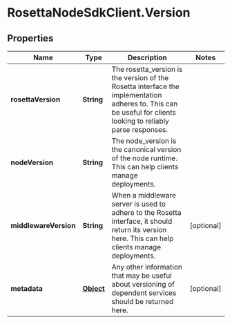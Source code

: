 # RosettaNodeSdkClient.Version

## Properties

Name | Type | Description | Notes
------------ | ------------- | ------------- | -------------
**rosettaVersion** | **String** | The rosetta_version is the version of the Rosetta interface the implementation adheres to. This can be useful for clients looking to reliably parse responses. | 
**nodeVersion** | **String** | The node_version is the canonical version of the node runtime. This can help clients manage deployments. | 
**middlewareVersion** | **String** | When a middleware server is used to adhere to the Rosetta interface, it should return its version here. This can help clients manage deployments. | [optional] 
**metadata** | [**Object**](.md) | Any other information that may be useful about versioning of dependent services should be returned here. | [optional] 


